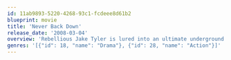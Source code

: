 ```yaml
---
id: 11ab9893-5220-4268-93c1-fcdeee8d61b2
blueprint: movie
title: 'Never Back Down'
release_date: '2008-03-04'
overview: 'Rebellious Jake Tyler is lured into an ultimate underground fight Scene at his new high school, after receiving threats to the safety of his friends and family Jake decides to seek the mentoring of a veteran fighter who trains him for one final no-holds-barred elimination fight with his nemesis and local martial arts champion Ryan McCarthy.'
genres: '[{"id": 18, "name": "Drama"}, {"id": 28, "name": "Action"}]'
---
```

